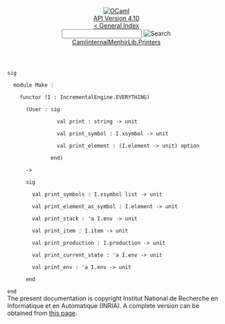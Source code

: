<!-- ((! set title API !)) ((! set documentation !)) ((! set api !)) ((! set nobreadcrumb !)) -->
<div class="api"><header><nav class="toc brand"><a class="brand" href="https://ocaml.org/"><img src="colour-logo-gray.svg" class="svg" alt="OCaml"></a></nav><nav class="toc"><div class="toc_version"><a href="/docs" id="version-select">API Version 4.10</a></div><a href="index.html">&lt; General Index</a><div class="api_search"><input type="text" name="apisearch" id="api_search" oninput="mySearch(false);" onkeypress="this.oninput();" onclick="this.oninput();" onpaste="this.oninput();">
<img src="search_icon.svg" alt="Search" class="svg" onclick="mySearch(false)"></div>
<div id="search_results"></div><div class="toc_title"><a href="CamlinternalMenhirLib.Printers.html">CamlinternalMenhirLib.Printers</a></div><ul></ul></nav></header>
<code class="code"><span class="keyword">sig</span><br>
&nbsp;&nbsp;<span class="keyword">module</span>&nbsp;<span class="constructor">Make</span>&nbsp;:<br>
&nbsp;&nbsp;&nbsp;&nbsp;<span class="keyword">functor</span>&nbsp;(<span class="constructor">I</span>&nbsp;:&nbsp;<span class="constructor">IncrementalEngine</span>.<span class="constructor">EVERYTHING</span>)<br>
&nbsp;&nbsp;&nbsp;&nbsp;&nbsp;&nbsp;(<span class="constructor">User</span>&nbsp;:&nbsp;<span class="keyword">sig</span><br>
&nbsp;&nbsp;&nbsp;&nbsp;&nbsp;&nbsp;&nbsp;&nbsp;&nbsp;&nbsp;&nbsp;&nbsp;&nbsp;&nbsp;&nbsp;&nbsp;<span class="keyword">val</span>&nbsp;print&nbsp;:&nbsp;string&nbsp;<span class="keywordsign">-&gt;</span>&nbsp;unit<br>
&nbsp;&nbsp;&nbsp;&nbsp;&nbsp;&nbsp;&nbsp;&nbsp;&nbsp;&nbsp;&nbsp;&nbsp;&nbsp;&nbsp;&nbsp;&nbsp;<span class="keyword">val</span>&nbsp;print_symbol&nbsp;:&nbsp;<span class="constructor">I</span>.xsymbol&nbsp;<span class="keywordsign">-&gt;</span>&nbsp;unit<br>
&nbsp;&nbsp;&nbsp;&nbsp;&nbsp;&nbsp;&nbsp;&nbsp;&nbsp;&nbsp;&nbsp;&nbsp;&nbsp;&nbsp;&nbsp;&nbsp;<span class="keyword">val</span>&nbsp;print_element&nbsp;:&nbsp;(<span class="constructor">I</span>.element&nbsp;<span class="keywordsign">-&gt;</span>&nbsp;unit)&nbsp;option<br>
&nbsp;&nbsp;&nbsp;&nbsp;&nbsp;&nbsp;&nbsp;&nbsp;&nbsp;&nbsp;&nbsp;&nbsp;&nbsp;&nbsp;<span class="keyword">end</span>)<br>
&nbsp;&nbsp;&nbsp;&nbsp;&nbsp;&nbsp;<span class="keywordsign">-&gt;</span><br>
&nbsp;&nbsp;&nbsp;&nbsp;&nbsp;&nbsp;<span class="keyword">sig</span><br>
&nbsp;&nbsp;&nbsp;&nbsp;&nbsp;&nbsp;&nbsp;&nbsp;<span class="keyword">val</span>&nbsp;print_symbols&nbsp;:&nbsp;<span class="constructor">I</span>.xsymbol&nbsp;list&nbsp;<span class="keywordsign">-&gt;</span>&nbsp;unit<br>
&nbsp;&nbsp;&nbsp;&nbsp;&nbsp;&nbsp;&nbsp;&nbsp;<span class="keyword">val</span>&nbsp;print_element_as_symbol&nbsp;:&nbsp;<span class="constructor">I</span>.element&nbsp;<span class="keywordsign">-&gt;</span>&nbsp;unit<br>
&nbsp;&nbsp;&nbsp;&nbsp;&nbsp;&nbsp;&nbsp;&nbsp;<span class="keyword">val</span>&nbsp;print_stack&nbsp;:&nbsp;<span class="keywordsign">'</span>a&nbsp;<span class="constructor">I</span>.env&nbsp;<span class="keywordsign">-&gt;</span>&nbsp;unit<br>
&nbsp;&nbsp;&nbsp;&nbsp;&nbsp;&nbsp;&nbsp;&nbsp;<span class="keyword">val</span>&nbsp;print_item&nbsp;:&nbsp;<span class="constructor">I</span>.item&nbsp;<span class="keywordsign">-&gt;</span>&nbsp;unit<br>
&nbsp;&nbsp;&nbsp;&nbsp;&nbsp;&nbsp;&nbsp;&nbsp;<span class="keyword">val</span>&nbsp;print_production&nbsp;:&nbsp;<span class="constructor">I</span>.production&nbsp;<span class="keywordsign">-&gt;</span>&nbsp;unit<br>
&nbsp;&nbsp;&nbsp;&nbsp;&nbsp;&nbsp;&nbsp;&nbsp;<span class="keyword">val</span>&nbsp;print_current_state&nbsp;:&nbsp;<span class="keywordsign">'</span>a&nbsp;<span class="constructor">I</span>.env&nbsp;<span class="keywordsign">-&gt;</span>&nbsp;unit<br>
&nbsp;&nbsp;&nbsp;&nbsp;&nbsp;&nbsp;&nbsp;&nbsp;<span class="keyword">val</span>&nbsp;print_env&nbsp;:&nbsp;<span class="keywordsign">'</span>a&nbsp;<span class="constructor">I</span>.env&nbsp;<span class="keywordsign">-&gt;</span>&nbsp;unit<br>
&nbsp;&nbsp;&nbsp;&nbsp;&nbsp;&nbsp;<span class="keyword">end</span><br>
<span class="keyword">end</span></code>
<div class="copyright">The present documentation is copyright Institut National de Recherche en Informatique et en Automatique (INRIA). A complete version can be obtained from <a href="http://caml.inria.fr/pub/docs/manual-ocaml/">this page</a>.</div></div>